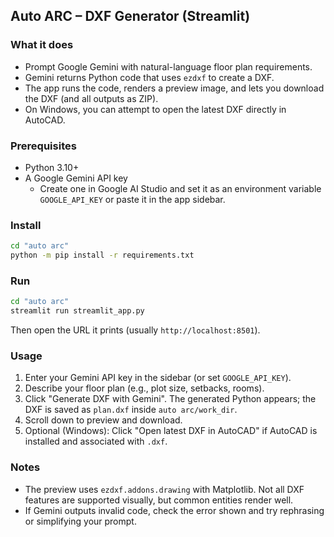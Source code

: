 ## Auto ARC – DXF Generator (Streamlit)

### What it does
- Prompt Google Gemini with natural-language floor plan requirements.
- Gemini returns Python code that uses `ezdxf` to create a DXF.
- The app runs the code, renders a preview image, and lets you download the DXF (and all outputs as ZIP).
- On Windows, you can attempt to open the latest DXF directly in AutoCAD.

### Prerequisites
- Python 3.10+
- A Google Gemini API key
  - Create one in Google AI Studio and set it as an environment variable `GOOGLE_API_KEY` or paste it in the app sidebar.

### Install
```bash
cd "auto arc"
python -m pip install -r requirements.txt
```

### Run
```bash
cd "auto arc"
streamlit run streamlit_app.py
```
Then open the URL it prints (usually `http://localhost:8501`).

### Usage
1. Enter your Gemini API key in the sidebar (or set `GOOGLE_API_KEY`).
2. Describe your floor plan (e.g., plot size, setbacks, rooms).
3. Click "Generate DXF with Gemini". The generated Python appears; the DXF is saved as `plan.dxf` inside `auto arc/work_dir`.
4. Scroll down to preview and download.
5. Optional (Windows): Click "Open latest DXF in AutoCAD" if AutoCAD is installed and associated with `.dxf`.

### Notes
- The preview uses `ezdxf.addons.drawing` with Matplotlib. Not all DXF features are supported visually, but common entities render well.
- If Gemini outputs invalid code, check the error shown and try rephrasing or simplifying your prompt.
